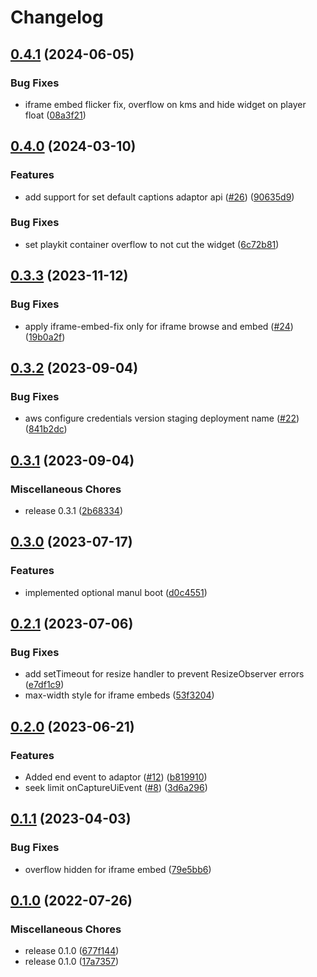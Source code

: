 # Changelog

## [0.4.1](https://github.com/Annoto/playkit-plugin/compare/0.4.0...0.4.1) (2024-06-05)


### Bug Fixes

* iframe embed flicker fix, overflow on kms and hide widget on player float ([08a3f21](https://github.com/Annoto/playkit-plugin/commit/08a3f210415b61fb6282f3bd868b12d1c1b5f104))

## [0.4.0](https://github.com/Annoto/playkit-plugin/compare/0.3.3...0.4.0) (2024-03-10)


### Features

* add support for set default captions adaptor api ([#26](https://github.com/Annoto/playkit-plugin/issues/26)) ([90635d9](https://github.com/Annoto/playkit-plugin/commit/90635d9c79e868fd8603b1c59bb2e75fe044ed27))


### Bug Fixes

* set playkit container overflow to not cut the widget ([6c72b81](https://github.com/Annoto/playkit-plugin/commit/6c72b81778666070c5dc3e38d91f94320067d8ff))

## [0.3.3](https://github.com/Annoto/playkit-plugin/compare/0.3.2...0.3.3) (2023-11-12)


### Bug Fixes

* apply iframe-embed-fix only for iframe browse and embed ([#24](https://github.com/Annoto/playkit-plugin/issues/24)) ([19b0a2f](https://github.com/Annoto/playkit-plugin/commit/19b0a2f102673896a8a01ee130b8e7d613d382b7))

## [0.3.2](https://github.com/Annoto/playkit-plugin/compare/0.3.1...0.3.2) (2023-09-04)


### Bug Fixes

* aws configure credentials version staging deployment name ([#22](https://github.com/Annoto/playkit-plugin/issues/22)) ([841b2dc](https://github.com/Annoto/playkit-plugin/commit/841b2dc6057e6ebc03ae1042942d93a38b2a1024))

## [0.3.1](https://github.com/Annoto/playkit-plugin/compare/0.3.0...0.3.1) (2023-09-04)


### Miscellaneous Chores

* release 0.3.1 ([2b68334](https://github.com/Annoto/playkit-plugin/commit/2b68334673b417334055b38024f49172979defa8))

## [0.3.0](https://github.com/Annoto/playkit-plugin/compare/0.2.1...0.3.0) (2023-07-17)


### Features

* implemented optional manul boot ([d0c4551](https://github.com/Annoto/playkit-plugin/commit/d0c4551c96870b7be0e97b0b739ab56a36cc1dd5))

## [0.2.1](https://github.com/Annoto/playkit-plugin/compare/0.2.0...0.2.1) (2023-07-06)


### Bug Fixes

* add setTimeout for resize handler to prevent ResizeObserver errors ([e7df1c9](https://github.com/Annoto/playkit-plugin/commit/e7df1c9d73036853f8126dae43ab0db7cec3726c))
* max-width style for iframe embeds ([53f3204](https://github.com/Annoto/playkit-plugin/commit/53f320435ef50678e3774633a938922cdebb873d))

## [0.2.0](https://github.com/Annoto/playkit-plugin/compare/0.1.1...0.2.0) (2023-06-21)


### Features

* Added end event to adaptor ([#12](https://github.com/Annoto/playkit-plugin/issues/12)) ([b819910](https://github.com/Annoto/playkit-plugin/commit/b819910349ac88ed4d1899ac8038f4226ed0cf39))
* seek limit onCaptureUiEvent ([#8](https://github.com/Annoto/playkit-plugin/issues/8)) ([3d6a296](https://github.com/Annoto/playkit-plugin/commit/3d6a2962503a36766bd452341500f1680dc250f0))

## [0.1.1](https://github.com/Annoto/playkit-plugin/compare/0.1.0...0.1.1) (2023-04-03)


### Bug Fixes

* overflow hidden for iframe embed ([79e5bb6](https://github.com/Annoto/playkit-plugin/commit/79e5bb666360e6b4384cc07af4028da7b3c0da57))

## [0.1.0](https://github.com/Annoto/playkit-plugin/compare/v0.0.1...0.1.0) (2022-07-26)


### Miscellaneous Chores

* release 0.1.0 ([677f144](https://github.com/Annoto/playkit-plugin/commit/677f1447aaf845b7f382bc1fa129655a209d7ccb))
* release 0.1.0 ([17a7357](https://github.com/Annoto/playkit-plugin/commit/17a73578b95dff8109e9eea1e6d4bb09b40defb8))
